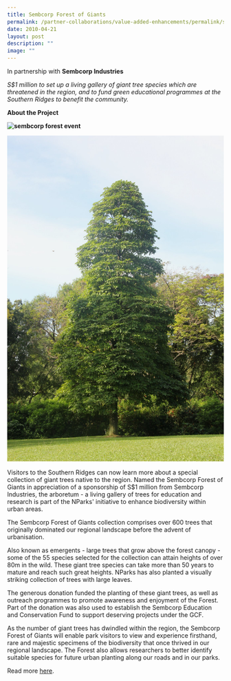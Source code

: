 ```yaml
---
title: Sembcorp Forest of Giants
permalink: /partner-collaborations/value-added-enhancements/permalink/sembcorpFOG/
date: 2010-04-21
layout: post
description: ""
image: ""
---
```

In partnership with  **Sembcorp Industries**

*S$1 million to set up a living gallery of giant tree species which are threatened in the region, and to fund green educational programmes at the Southern Ridges to benefit the community.*

**About the Project**

**![sembcorp forest event](https://www.gardencityfund.gov.sg/-/media/gcf/projects/value-added-enhancements/sembcorp_forest_event_01.ashx)**

![](/images/Sembcorp%20Forests%20of%20Giants%20-%20Dyera%20costulata.jpeg)

Visitors to the Southern Ridges can now learn more about a special collection of giant trees native to the region. Named the Sembcorp Forest of Giants in appreciation of a sponsorship of S$1 million from Sembcorp Industries, the arboretum - a living gallery of trees for education and research is part of the NParks' initiative to enhance biodiversity within urban areas.

The Sembcorp Forest of Giants collection comprises over 600 trees that originally dominated our regional landscape before the advent of urbanisation.

Also known as emergents - large trees that grow above the forest canopy - some of the 55 species selected for the collection can attain heights of over 80m in the wild. These giant tree species can take more than 50 years to mature and reach such great heights. NParks has also planted a visually striking collection of trees with large leaves.

The generous donation funded the planting of these giant trees, as well as outreach programmes to promote awareness and enjoyment of the Forest. Part of the donation was also used to establish the Sembcorp Education and Conservation Fund to support deserving projects under the GCF.

As the number of giant trees has dwindled within the region, the Sembcorp Forest of Giants will enable park visitors to view and experience firsthand, rare and majestic specimens of the biodiversity that once thrived in our regional landscape. The Forest also allows researchers to better identify suitable species for future urban planting along our roads and in our parks.

Read more [here](https://www.nparks.gov.sg/nparksbuzz/issue-06-vol-3-2010/conservation/giants-alive-at-the-southern-ridges).